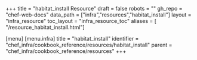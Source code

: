 +++
title = "habitat_install Resource"
draft = false
robots = ""
gh_repo = "chef-web-docs"
data_path = ["infra","resources","habitat_install"]
layout = "infra_resource"
toc_layout = "infra_resource_toc"
aliases = [ "/resource_habitat_install.html"]

[menu]
  [menu.infra]
    title = "habitat_install"
    identifier = "chef_infra/cookbook_reference/resources/habitat_install"
    parent = "chef_infra/cookbook_reference/resources"
+++

<!-- The contents of this page are automatically generated from the habitat_install.yaml file in the data directory. -->
<!-- To suggest a change, edit the https://github.com/chef/chef/blob/main/lib/chef/resource/habitat_install.rb file
      and submit a pull request to the https://github.com/chef/chef repository. -->
